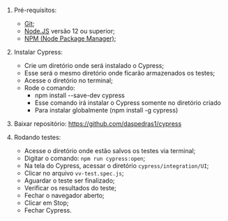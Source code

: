 1) Pré-requisitos:
	- [Git](https://git-scm.com/);
	- [Node.JS](http://nodejs.org/download/) versão 12 ou superior;
	- [NPM (Node Package Manager)](https://www.npmjs.com/get-npm);

2) Instalar Cypress:
	- Crie um diretório onde será instalado o Cypress;
	- Esse será o mesmo diretório onde ficarão armazenados os testes;
	- Acesse o diretório no terminal;
	- Rode o comando:
		* npm install --save-dev cypress
		* Esse comando irá instalar o Cypress somente no diretório criado
		* Para instalar globalmente (npm install -g cypress)

3) Baixar repositório:
	https://github.com/daspedras1/cypress

4) Rodando testes:
	- Acesse o diretório onde estão salvos os testes via terminal;
	- Digitar o comando: `npm run cypress:open`;
	- Na tela do Cypress, acessar o diretório `cypress/integration/UI`;
	- Clicar no arquivo `vv-test.spec.js`;
	- Aguardar o teste ser finalizado;
	- Verificar os resultados do teste;
	- Fechar o navegador aberto;
	- Clicar em Stop;
	- Fechar Cypress.
